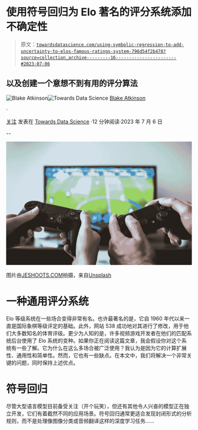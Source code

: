 # 使用符号回归为 Elo 著名的评分系统添加不确定性

> 原文：[`towardsdatascience.com/using-symbolic-regression-to-add-uncertainty-to-elos-famous-ratings-system-796d54f2b478?source=collection_archive---------16-----------------------#2023-07-06`](https://towardsdatascience.com/using-symbolic-regression-to-add-uncertainty-to-elos-famous-ratings-system-796d54f2b478?source=collection_archive---------16-----------------------#2023-07-06)

## 以及创建一个意想不到有用的评分算法

[](https://medium.com/@BlakeAtkinson?source=post_page-----796d54f2b478--------------------------------)![Blake Atkinson](https://medium.com/@BlakeAtkinson?source=post_page-----796d54f2b478--------------------------------)[](https://towardsdatascience.com/?source=post_page-----796d54f2b478--------------------------------)![Towards Data Science](https://towardsdatascience.com/?source=post_page-----796d54f2b478--------------------------------) [Blake Atkinson](https://medium.com/@BlakeAtkinson?source=post_page-----796d54f2b478--------------------------------)

·

[关注](https://medium.com/m/signin?actionUrl=https%3A%2F%2Fmedium.com%2F_%2Fsubscribe%2Fuser%2F6dc08bbba014&operation=register&redirect=https%3A%2F%2Ftowardsdatascience.com%2Fusing-symbolic-regression-to-add-uncertainty-to-elos-famous-ratings-system-796d54f2b478&user=Blake+Atkinson&userId=6dc08bbba014&source=post_page-6dc08bbba014----796d54f2b478---------------------post_header-----------) 发表在 [Towards Data Science](https://towardsdatascience.com/?source=post_page-----796d54f2b478--------------------------------) ·12 分钟阅读·2023 年 7 月 6 日[](https://medium.com/m/signin?actionUrl=https%3A%2F%2Fmedium.com%2F_%2Fvote%2Ftowards-data-science%2F796d54f2b478&operation=register&redirect=https%3A%2F%2Ftowardsdatascience.com%2Fusing-symbolic-regression-to-add-uncertainty-to-elos-famous-ratings-system-796d54f2b478&user=Blake+Atkinson&userId=6dc08bbba014&source=-----796d54f2b478---------------------clap_footer-----------)

--

[](https://medium.com/m/signin?actionUrl=https%3A%2F%2Fmedium.com%2F_%2Fbookmark%2Fp%2F796d54f2b478&operation=register&redirect=https%3A%2F%2Ftowardsdatascience.com%2Fusing-symbolic-regression-to-add-uncertainty-to-elos-famous-ratings-system-796d54f2b478&source=-----796d54f2b478---------------------bookmark_footer-----------)![](img/2873d9a5d01ad773ef96a85f7f528359.png)

图片由[JESHOOTS.COM](https://unsplash.com/@jeshoots?utm_source=unsplash&utm_medium=referral&utm_content=creditCopyText)拍摄，来自[Unsplash](https://unsplash.com/s/photos/video-games?utm_source=unsplash&utm_medium=referral&utm_content=creditCopyText)

# 一种通用评分系统

Elo 等级系统在一些场合变得非常有名。也许最著名的是，它自 1960 年代以来一直是国际象棋等级评定的基础。此外，网站 538 成功地对其进行了修改，用于他们大多数知名的体育评级。更少为人知的是，许多视频游戏开发者在他们的匹配系统后台使用了 Elo 系统的变种。如果你正在阅读这篇文章，我会假设你对这个系统有一些了解。它为什么在这么多场合被广泛使用？我认为是因为它的计算扩展性、通用性和简单性。然而，它也有一些缺点。在本文中，我们将解决一个非常关键的问题，同时保持上述优点。

# 符号回归

尽管大型语言模型目前备受关注（开个玩笑），但还有其他令人兴奋的模型正在独立开发，它们有着截然不同的应用场景。符号回归通常更适合发现封闭形式的分析规则，而不是处理像图像分类或音频翻译这样的深度学习任务……
